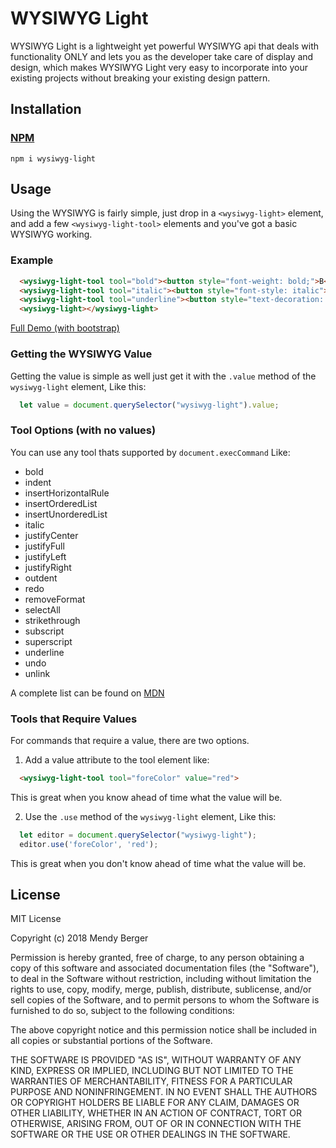 # WYSIWYG Light
WYSIWYG Light is a lightweight yet powerful WYSIWYG api that deals with functionality ONLY and lets you as the developer take care of 
display and design, which makes WYSIWYG Light very easy to incorporate into your existing projects without breaking your existing 
design pattern.

## Installation
### [NPM](https://www.npmjs.com/package/wysiwyg-light)
```npm i wysiwyg-light```

## Usage
Using the WYSIWYG is fairly simple, just drop in a ```<wysiwyg-light>``` element, and add a few ```<wysiwyg-light-tool>``` elements and 
you've got a basic WYSIWYG working. 
### Example
```html
  <wysiwyg-light-tool tool="bold"><button style="font-weight: bold;">B</button></wysiwyg-light-tool>
  <wysiwyg-light-tool tool="italic"><button style="font-style: italic">I</button></wysiwyg-light-tool>
  <wysiwyg-light-tool tool="underline"><button style="text-decoration: underline">U</button></wysiwyg-light-tool>
  <wysiwyg-light></wysiwyg-light>
```
[Full Demo (with bootstrap)](https://stackblitz.com/edit/wysiwyg-light-demo-bootsrap?embed=1&file=index.html&view=preview)

### Getting the WYSIWYG Value
Getting the value is simple as well just get it with the ```.value``` method of the ```wysiwyg-light``` element, Like this:
```js
  let value = document.querySelector("wysiwyg-light").value;
```

### Tool Options (with no values)
You can use any tool thats supported by ```document.execCommand``` Like:
* bold
* indent
* insertHorizontalRule
* insertOrderedList
* insertUnorderedList
* italic
* justifyCenter
* justifyFull
* justifyLeft
* justifyRight
* outdent
* redo
* removeFormat
* selectAll
* strikethrough
* subscript
* superscript
* underline
* undo
* unlink

A complete list can be found on [MDN](https://developer.mozilla.org/en-US/docs/Web/API/Document/execCommand)


### Tools that Require Values
For commands that require a value, there are two options.
1. Add a value attribute to the tool element like:
```html
  <wysiwyg-light-tool tool="foreColor" value="red">
```
This is great when you know ahead of time what the value will be.

2. Use the ```.use``` method of the ```wysiwyg-light``` element, Like this:
```js
  let editor = document.querySelector("wysiwyg-light");
  editor.use('foreColor', 'red');
```
This is great when you don't know ahead of time what the value will be.


## License
MIT License

Copyright (c) 2018 Mendy Berger

Permission is hereby granted, free of charge, to any person obtaining a copy
of this software and associated documentation files (the "Software"), to deal
in the Software without restriction, including without limitation the rights
to use, copy, modify, merge, publish, distribute, sublicense, and/or sell
copies of the Software, and to permit persons to whom the Software is
furnished to do so, subject to the following conditions:

The above copyright notice and this permission notice shall be included in all
copies or substantial portions of the Software.

THE SOFTWARE IS PROVIDED "AS IS", WITHOUT WARRANTY OF ANY KIND, EXPRESS OR
IMPLIED, INCLUDING BUT NOT LIMITED TO THE WARRANTIES OF MERCHANTABILITY,
FITNESS FOR A PARTICULAR PURPOSE AND NONINFRINGEMENT. IN NO EVENT SHALL THE
AUTHORS OR COPYRIGHT HOLDERS BE LIABLE FOR ANY CLAIM, DAMAGES OR OTHER
LIABILITY, WHETHER IN AN ACTION OF CONTRACT, TORT OR OTHERWISE, ARISING FROM,
OUT OF OR IN CONNECTION WITH THE SOFTWARE OR THE USE OR OTHER DEALINGS IN THE
SOFTWARE.
